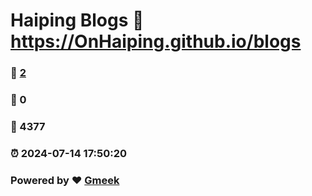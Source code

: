 # Haiping Blogs :link: https://OnHaiping.github.io/blogs 
### :page_facing_up: [2](https://OnHaiping.github.io/blogs/tag.html) 
### :speech_balloon: 0 
### :hibiscus: 4377 
### :alarm_clock: 2024-07-14 17:50:20 
### Powered by :heart: [Gmeek](https://github.com/Meekdai/Gmeek)
